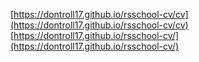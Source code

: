 [https://dontroll17.github.io/rsschool-cv/cv](https://dontroll17.github.io/rsschool-cv/cv)
[https://dontroll17.github.io/rsschool-cv/](https://dontroll17.github.io/rsschool-cv/)